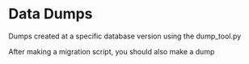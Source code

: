 # Data Dumps

Dumps created at a specific database version using the dump_tool.py

After making a migration script, you should also make a dump
